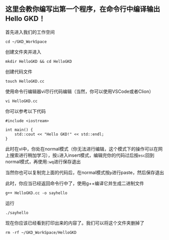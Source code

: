 ## 这里会教你编写出第一个程序，在命令行中编译输出Hello GKD！
首先进入我们的工作空间
```
cd ~/GKD_WorkSpace
```
创建文件夹并进入
```
mkdir HelloGKD && cd HelloGKD
```
创建代码文件
```
touch HelloGKD.cc
```
使用命令行编辑器vi尽行代码编辑（当然，你可以使用VSCode或者Clion）
```
vi HelloGKD.cc
```
你可以参考以下代码
```
#include <iostream>

int main() {
    std::cout << "Hello GKD!" << std::endl;
}
```
此时在vi中，你处在normal模式（你无法进行编辑，这个模式下的操作可以在网上搜索进行稍加学习），按`i`进入insert模式，编辑完你的代码过后按`esc`回到normal模式，再使用`:wq`进行保存退出

当然你也可以复制完上面的代码后，在normal模式按`p`进行paste，然后保存退出

此时，你应当已经返回命令行中了，使用g++编译它并生成二进制文件
```
g++ HelloGKD.cc -o sayhello
```
运行
```
./sayhello
```
现在你应该已经看到打印出来的内容了。我们可以将这个文件夹删掉了
```
rm -rf ~/GKD_WorkSpace/HelloGKD
```